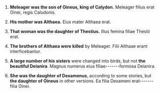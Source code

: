 1. **Meleager was the son of Oineus, king of Calydon.**
Meleager filius erat Oinei, regis Caludonis. 

2. **His mother was Althaea.**
Eius mater Althaea erat. 

3. **That woman was the daughter of Thestius.**
Illus femina filiae Thestii erat. 

4. **The brothers of Althaea were killed** by Meleager.
Filii Althaae erant interficebantur. 

5. **A large number of his sisters** were changed into birds, but not **the beautiful Deianira**.
Magnus numerus eius filiae-------formosa Deianira. 

6. **She was the daughter of Dexamenus**, according to some stories, but **the daughter of Oineus** in other versions.
Ea filia Dexameni erat-------filia Oinei.  
